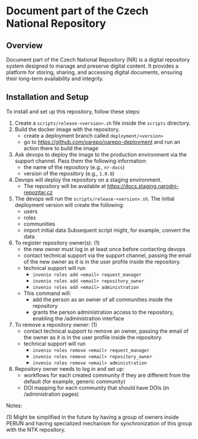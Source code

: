 # Document part of the Czech National Repository

## Overview

Document part of the Czech National Repository (NR) is a digital repository system designed to manage and preserve digital content. It provides a platform for storing, sharing, and accessing
digital documents, ensuring their long-term availability and integrity.

## Installation and Setup

To install and set up this repository, follow these steps:

1. Create a `scripts/release-<version>.sh` file inside the `scripts` directory.
2. Build the docker image with the repository. 
   - create a deployment branch called `deployment/<version>`
   - go to https://github.com/oarepo/oarepo-deployment and run an action there to
     build the image
3. Ask devops to deploy the image to the production environment via the support channel.
   Pass them the following information:
    - the name of the repository (e.g., `nr-docs`)
    - version of the repository (e.g., `1.0.0`)
4. Devops will deploy the repository on a staging environment.
    - The repository will be available at https://docs.staging.narodni-repozitar.cz
5. The devops will run the `scripts/release-<version>.sh`. The initial deployment version
   will create the following:
   - users
   - roles
   - communities
   - import initial data
   Subsequent script might, for example, convert the data
6. To register repository owner(s):  (1)
   - the new owner must log in at least once before contacting devops
   - contact technical support via the support channel, passing the email of the new owner
     as it is in the user profile inside the repository.
   - technical support will run
      - `invenio roles add <email> request_manager`
      - `invenio roles add <email> repository_owner`
      - `invenio roles add <email> administration`
   - This command will:
      - add the person as an owner of all communities inside the repository
      - grants the person administration access to the repository, enabling
        the /administration interface
7. To remove a repository owner:    (1)
   - contact technical support to remove an owner, passing the email of the owner
     as it is in the user profile inside the repository.
   - technical support will run
      - `invenio roles remove <email> request_manager`
      - `invenio roles remove <email> repository_owner`
      - `invenio roles remove <email> administration`
8. Repository owner needs to log in and set up:
    - workflows for each created community if they are different from the default
      (for example, generic community)
    - DOI mapping for each community that should have DOIs (in /administration
      pages)


Notes:

(1) Might be simplified in the future by having a group of owners inside PERUN
    and having specialized mechanism for synchronization of this group with the
    NTK repository.